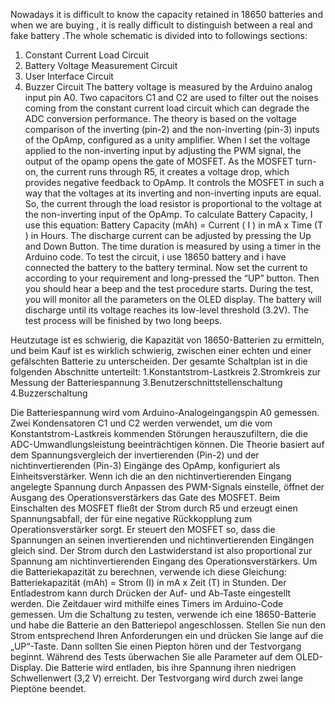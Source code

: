 Nowadays it is difficult to know the capacity retained in 18650 batteries and when we are buying , it is really difficult to distinguish between a real and fake battery .The whole schematic is divided into to followings sections:
1. Constant Current Load Circuit
2. Battery Voltage Measurement Circuit
3. User Interface Circuit
4. Buzzer Circuit
The battery voltage is measured by the Arduino analog input pin A0. Two capacitors C1 and C2 are used to filter out the noises coming from the constant current load circuit which can degrade the ADC conversion performance.
The theory is based on the voltage comparison of the inverting (pin-2) and the non-inverting (pin-3) inputs of the OpAmp, configured as a unity amplifier. When I set the voltage applied to the non-inverting input by adjusting the PWM signal, the output of the opamp opens the gate of MOSFET. As the MOSFET turn-on, the current runs through R5, it creates a voltage drop, which provides negative feedback to OpAmp. It controls the MOSFET in such a way that the voltages at its inverting and non-inverting inputs are equal. So, the current through the load resistor is proportional to the voltage at the non-inverting input of the OpAmp. To calculate Battery Capacity, I use this equation: Battery Capacity (mAh) = Current ( I ) in mA x Time (T ) in Hours. The discharge current can be adjusted by pressing the Up and Down Button. The time duration is measured by using a timer in the Arduino code.
To test the circuit, i use  18650 battery and i have connected the battery to the battery terminal. Now set the current to according to your requirement and long-pressed the “UP” button. Then you should hear a beep and the test procedure starts. During the test, you will monitor all the parameters on the OLED display. The battery will discharge until its voltage reaches its low-level threshold (3.2V). The test process will be finished by two long beeps.

Heutzutage ist es schwierig, die Kapazität von 18650-Batterien zu ermitteln, und beim Kauf ist es wirklich schwierig, zwischen einer echten und einer gefälschten Batterie zu unterscheiden. Der gesamte Schaltplan ist in die folgenden Abschnitte unterteilt:
1.Konstantstrom-Lastkreis
2.Stromkreis zur Messung der Batteriespannung
3.Benutzerschnittstellenschaltung
4.Buzzerschaltung

Die Batteriespannung wird vom Arduino-Analogeingangspin A0 gemessen. Zwei Kondensatoren C1 und C2 werden verwendet, um die vom Konstantstrom-Lastkreis kommenden Störungen herauszufiltern, die die ADC-Umwandlungsleistung beeinträchtigen können. Die Theorie basiert auf dem Spannungsvergleich der invertierenden (Pin-2) und der nichtinvertierenden (Pin-3) Eingänge des OpAmp, konfiguriert als Einheitsverstärker. Wenn ich die an den nichtinvertierenden Eingang angelegte Spannung durch Anpassen des PWM-Signals einstelle, öffnet der Ausgang des Operationsverstärkers das Gate des MOSFET. Beim Einschalten des MOSFET fließt der Strom durch R5 und erzeugt einen Spannungsabfall, der für eine negative Rückkopplung zum Operationsverstärker sorgt. Er steuert den MOSFET so, dass die Spannungen an seinen invertierenden und nichtinvertierenden Eingängen gleich sind. Der Strom durch den Lastwiderstand ist also proportional zur Spannung am nichtinvertierenden Eingang des Operationsverstärkers. Um die Batteriekapazität zu berechnen, verwende ich diese Gleichung: Batteriekapazität (mAh) = Strom (I) in mA x Zeit (T) in Stunden. Der Entladestrom kann durch Drücken der Auf- und Ab-Taste eingestellt werden. Die Zeitdauer wird mithilfe eines Timers im Arduino-Code gemessen. Um die Schaltung zu testen, verwende ich eine 18650-Batterie und habe die Batterie an den Batteriepol angeschlossen. Stellen Sie nun den Strom entsprechend Ihren Anforderungen ein und drücken Sie lange auf die „UP“-Taste. Dann sollten Sie einen Piepton hören und der Testvorgang beginnt. Während des Tests überwachen Sie alle Parameter auf dem OLED-Display. Die Batterie wird entladen, bis ihre Spannung ihren niedrigen Schwellenwert (3,2 V) erreicht. Der Testvorgang wird durch zwei lange Pieptöne beendet.
